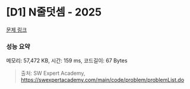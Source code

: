 # [D1] N줄덧셈 - 2025 

[문제 링크](https://swexpertacademy.com/main/code/problem/problemDetail.do?contestProbId=AV5QFZtaAscDFAUq) 

### 성능 요약

메모리: 57,472 KB, 시간: 159 ms, 코드길이: 67 Bytes



> 출처: SW Expert Academy, https://swexpertacademy.com/main/code/problem/problemList.do